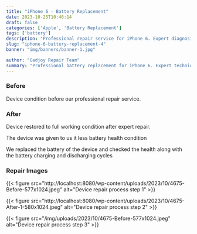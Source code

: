 ```yaml
---
title: "iPhone 6 - Battery Replacement"
date: 2023-10-25T10:46:14
draft: false
categories: ['Apple', 'Battery Replacement']
tags: ['battery']
description: "Professional repair service for iPhone 6. Expert diagnosis and quality repairs in Bangalore."
slug: "iphone-6-battery-replacement-4"
banner: "img/banners/banner-1.jpg"

author: "Gadjoy Repair Team"
summary: "Professional battery replacement for iPhone 6. Expert technicians, quality parts, warranty included."
---
```


### Before

Device condition before our professional repair service.

### After

Device restored to full working condition after expert repair.

The device was given to us it less battery health condition

We replaced the battery of the device and checked the health along with the battery charging and discharging cycles

### Repair Images

{{< figure src="http://localhost:8080/wp-content/uploads/2023/10/4675-Before-577x1024.jpeg" alt="Device repair process step 1" >}}

{{< figure src="http://localhost:8080/wp-content/uploads/2023/10/4675-After-1-580x1024.jpeg" alt="Device repair process step 2" >}}

{{< figure src="/img/uploads/2023/10/4675-Before-577x1024.jpeg" alt="Device repair process step 3" >}}

